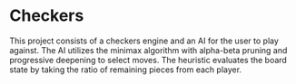 # Checkers

This project consists of a checkers engine and an AI for the user to play against. The AI utilizes the minimax algorithm with alpha-beta pruning and progressive deepening to select moves. The heuristic evaluates the board state by taking the ratio of remaining pieces from each player.
